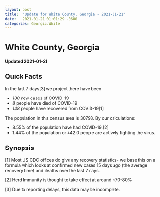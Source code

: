 ```yaml
---
layout: post
title:  "Update for White County, Georgia - 2021-01-21"
date:   2021-01-21 01:01:29 -0600
categories: Georgia,White
---
```


# White County, Georgia
#### Updated 2021-01-21

## Quick Facts

In the last 7 days[3] we project there have been
- *130* new cases of COVID-19
- *8* people have died of COVID-19
- *148* people have recovered from COVID-19[1]

The population in this census area is 30798. By our calculations:
- 8.55% of the population have had COVID-19.[2]
- 1.44% of the population or 442.0 people are actively fighting the virus.

## Synopsis




[1] Most US CDC offices do give any recovery statistics- we base this on a formula which looks at confirmed new cases
15 days ago (the average recovery time) and deaths over the last 7 days.

[2] Herd Immunity is thought to take effect at around ~70-80%

[3] Due to reporting delays, this data may be incomplete.
 
    